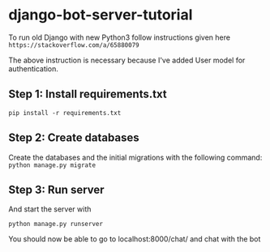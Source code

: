 # django-bot-server-tutorial

To run old Django with new Python3 follow instructions given here `https://stackoverflow.com/a/65880079`

The above instruction is necessary because I've added User model for authentication.


## Step 1: Install requirements.txt

`pip install -r requirements.txt`

## Step 2: Create databases

Create the databases and the initial migrations with the following command:
`python manage.py migrate`

## Step 3: Run server

And start the server with 

`python manage.py runserver`

You should now be able to go to localhost:8000/chat/ and chat with the bot
